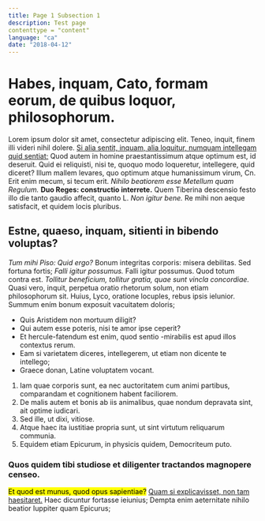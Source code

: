 ```yaml
---
title: Page 1 Subsection 1
description: Test page
contenttype = "content"
language: "ca"
date: "2018-04-12"
---
```


# Habes, inquam, Cato, formam eorum, de quibus loquor, philosophorum.

Lorem ipsum dolor sit amet, consectetur adipiscing elit. Teneo, inquit, finem illi videri nihil dolere. [Si alia sentit, inquam, alia loquitur, numquam intellegam quid sentiat;](http://loripsum.net/) Quod autem in homine praestantissimum atque optimum est, id deseruit. Quid ei reliquisti, nisi te, quoquo modo loqueretur, intellegere, quid diceret? Illum mallem levares, quo optimum atque humanissimum virum, Cn. Erit enim mecum, si tecum erit. _Nihilo beatiorem esse Metellum quam Regulum._ **Duo Reges: constructio interrete.** Quem Tiberina descensio festo illo die tanto gaudio affecit, quanto L. _Non igitur bene._ Re mihi non aeque satisfacit, et quidem locis pluribus.

## Estne, quaeso, inquam, sitienti in bibendo voluptas?

_Tum mihi Piso: Quid ergo?_ Bonum integritas corporis: misera debilitas. Sed fortuna fortis; _Falli igitur possumus._ Falli igitur possumus. Quod totum contra est. _Tollitur beneficium, tollitur gratia, quae sunt vincla concordiae._ Quasi vero, inquit, perpetua oratio rhetorum solum, non etiam philosophorum sit. Huius, Lyco, oratione locuples, rebus ipsis ielunior. Summum ením bonum exposuit vacuitatem doloris;

*   Quis Aristidem non mortuum diligit?
*   Qui autem esse poteris, nisi te amor ipse ceperit?
*   Et hercule-fatendum est enim, quod sentio -mirabilis est apud illos contextus rerum.
*   Eam si varietatem diceres, intellegerem, ut etiam non dicente te intellego;
*   Graece donan, Latine voluptatem vocant.

1.  Iam quae corporis sunt, ea nec auctoritatem cum animi partibus, comparandam et cognitionem habent faciliorem.
2.  De malis autem et bonis ab iis animalibus, quae nondum depravata sint, ait optime iudicari.
3.  Sed ille, ut dixi, vitiose.
4.  Atque haec ita iustitiae propria sunt, ut sint virtutum reliquarum communia.
5.  Equidem etiam Epicurum, in physicis quidem, Democriteum puto.

### Quos quidem tibi studiose et diligenter tractandos magnopere censeo.

<mark>Et quod est munus, quod opus sapientiae?</mark> [Quam si explicavisset, non tam haesitaret.](http://loripsum.net/) Haec dicuntur fortasse ieiunius; Dempta enim aeternitate nihilo beatior Iuppiter quam Epicurus;